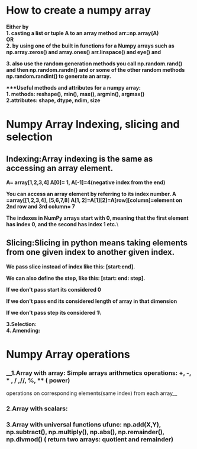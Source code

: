 # How to create a numpy array 
__Either by__\
__1. casting a list or tuple A to an array method arr=np.array(A)__\
__OR__\
__2. by using  one of the built in functions for a Numpy arrays such as np.array.zeros() and array.ones() arr.linspace() and eye() and__

__3. also use the random generation methods you call np.random.rand() and then np.random.randn() and or some of the other random methods  np.random.randint() to generate an array.__

__\***Useful methods and attributes for a numpy array:__\
__1. methods: reshape(), min(), max(), argmin(), argmax()__\
__2.attributes: shape, dtype, ndim, size__


# Numpy Array Indexing, slicing and selection
## Indexing:Array indexing is the same as accessing an array element.
__A= array[1,2,3,4] A[0]= 1, A[-1]=4(negative index from the end)__

__You can access an array element by referring to its index number.   A =array[[1,2,3,4], [5,6,7,8]  A[1, 2]=A[1][2]=A[row][column]=element on 2nd row and 3rd column= 7__

__The indexes in NumPy arrays start with 0, meaning that the first element has index 0, and the second has index 1 etc.__\

## Slicing:Slicing in python means taking elements from one given index to another given index.

__We pass slice instead of index like this: [start:end].__

__We can also define the step, like this: [start: end: step].__

__If we don't pass start its considered 0__

__If we don't pass end its considered length of array in that dimension__

__If we don't pass step its considered 1__\

__3.Selection:__\
__4. Amending:__

# Numpy Array operations
### __1.Array with array: Simple arrays arithmetics operations: +, -, * , / ,//, %, ** ( power)
operations on corresponding elements(same index) from each array__

### 2.Array with scalars: 
### 3.Array with universal functions ufunc: np.add(X,Y), np.subtract(), np.multiply(), np.abs(), np.remainder(), np.divmod() ( return two arrays: quotient and remainder)

